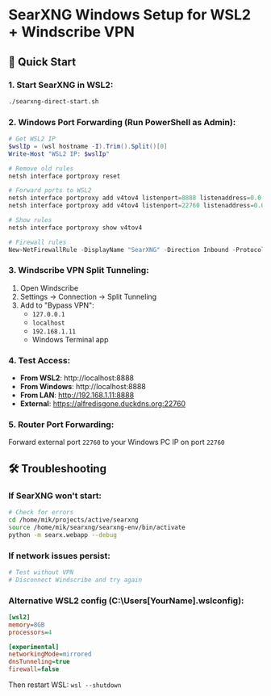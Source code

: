 # SearXNG Windows Setup for WSL2 + Windscribe VPN

## 🚀 Quick Start

### 1. Start SearXNG in WSL2:
```bash
./searxng-direct-start.sh
```

### 2. Windows Port Forwarding (Run PowerShell as Admin):

```powershell
# Get WSL2 IP
$wslIp = (wsl hostname -I).Trim().Split()[0]
Write-Host "WSL2 IP: $wslIp"

# Remove old rules
netsh interface portproxy reset

# Forward ports to WSL2
netsh interface portproxy add v4tov4 listenport=8888 listenaddress=0.0.0.0 connectport=8888 connectaddress=$wslIp
netsh interface portproxy add v4tov4 listenport=22760 listenaddress=0.0.0.0 connectport=8888 connectaddress=$wslIp

# Show rules
netsh interface portproxy show v4tov4

# Firewall rules
New-NetFirewallRule -DisplayName "SearXNG" -Direction Inbound -Protocol TCP -LocalPort 8888,22760 -Action Allow
```

### 3. Windscribe VPN Split Tunneling:

1. Open Windscribe
2. Settings → Connection → Split Tunneling
3. Add to "Bypass VPN":
   - `127.0.0.1`
   - `localhost`
   - `192.168.1.11`
   - Windows Terminal app

### 4. Test Access:

- **From WSL2**: http://localhost:8888
- **From Windows**: http://localhost:8888
- **From LAN**: http://192.168.1.11:8888
- **External**: https://alfredisgone.duckdns.org:22760

### 5. Router Port Forwarding:

Forward external port `22760` to your Windows PC IP on port `22760`

## 🛠️ Troubleshooting

### If SearXNG won't start:
```bash
# Check for errors
cd /home/mik/projects/active/searxng
source /home/mik/searxng/searxng-env/bin/activate
python -m searx.webapp --debug
```

### If network issues persist:
```bash
# Test without VPN
# Disconnect Windscribe and try again
```

### Alternative WSL2 config (C:\Users\[YourName]\.wslconfig):
```ini
[wsl2]
memory=8GB
processors=4

[experimental]
networkingMode=mirrored
dnsTunneling=true
firewall=false
```

Then restart WSL: `wsl --shutdown`